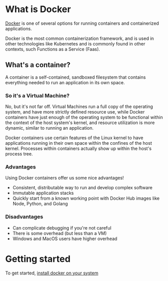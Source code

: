 # What is Docker
[Docker](https://docker.com) is one of several options for running containers and containerized applications.

Docker is the most common containerization framework, and is used in other technologies like Kubernetes and is commonly
found in other contexts, such Functions as a Service (Faas).

## What's a container?
A container is a self-contained, sandboxed filesystem that contains everything needed to run an application in its own
space.

### So it's a Virtual Machine?
No, but it's not far off.  Virtual Machines run a full copy of the operating system, and have more strictly defined
resource use, while Docker containers have just enough of the operating system to be functional within the context of
the host system's kernel, and resource utilization is more dynamic, similar to running an application.

Docker containers use certain features of the Linux kernel to have applications running in their own space within the
confines of the host kernel.  Processes within containers actually show up within the host's process tree.

### Advantages
Using Docker containers offer us some nice advantages!
* Consistent, distributable way to run and develop complex software
* Immutable application stacks
* Quickly start from a known working point with Docker Hub images like Node, Python, and Golang

### Disadvantages
* Can complicate debugging if you're not careful
* There is some overhead (but less than a VM)
* Windows and MacOS users have higher overhead

# Getting started
To get started, [install docker on your system](00-install)
